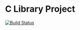 # C Library Project

[![Build Status](https://github.com/anguswolf/c-library-project/actions/workflows/c-cpp.yml/badge.svg)](https://github.com/anguswolf/c-library-project/actions)

